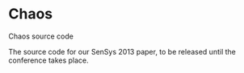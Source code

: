 Chaos
=====

Chaos source code

The source code for our SenSys 2013 paper, to be released until the conference takes place.
